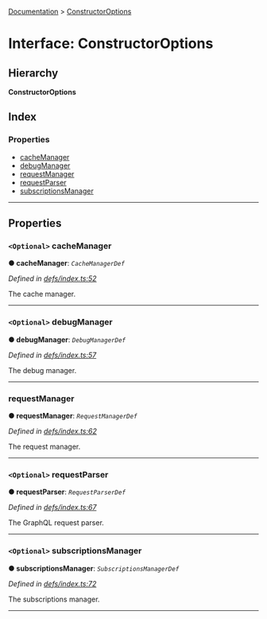 [Documentation](../README.md) > [ConstructorOptions](../interfaces/constructoroptions.md)

# Interface: ConstructorOptions

## Hierarchy

**ConstructorOptions**

## Index

### Properties

* [cacheManager](constructoroptions.md#cachemanager)
* [debugManager](constructoroptions.md#debugmanager)
* [requestManager](constructoroptions.md#requestmanager)
* [requestParser](constructoroptions.md#requestparser)
* [subscriptionsManager](constructoroptions.md#subscriptionsmanager)

---

## Properties

<a id="cachemanager"></a>

### `<Optional>` cacheManager

**● cacheManager**: *`CacheManagerDef`*

*Defined in [defs/index.ts:52](https://github.com/bad-batch/handl/blob/20503ed/packages/client/src/defs/index.ts#L52)*

The cache manager.

___
<a id="debugmanager"></a>

### `<Optional>` debugManager

**● debugManager**: *`DebugManagerDef`*

*Defined in [defs/index.ts:57](https://github.com/bad-batch/handl/blob/20503ed/packages/client/src/defs/index.ts#L57)*

The debug manager.

___
<a id="requestmanager"></a>

###  requestManager

**● requestManager**: *`RequestManagerDef`*

*Defined in [defs/index.ts:62](https://github.com/bad-batch/handl/blob/20503ed/packages/client/src/defs/index.ts#L62)*

The request manager.

___
<a id="requestparser"></a>

### `<Optional>` requestParser

**● requestParser**: *`RequestParserDef`*

*Defined in [defs/index.ts:67](https://github.com/bad-batch/handl/blob/20503ed/packages/client/src/defs/index.ts#L67)*

The GraphQL request parser.

___
<a id="subscriptionsmanager"></a>

### `<Optional>` subscriptionsManager

**● subscriptionsManager**: *`SubscriptionsManagerDef`*

*Defined in [defs/index.ts:72](https://github.com/bad-batch/handl/blob/20503ed/packages/client/src/defs/index.ts#L72)*

The subscriptions manager.

___

